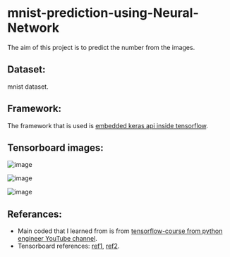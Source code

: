 # mnist-prediction-using-Neural-Network

The aim of this project is to predict the number from the images.

## Dataset:
mnist dataset.

## Framework:

The framework that is used is [embedded keras api inside tensorflow](https://www.tensorflow.org/install).

## Tensorboard images:

![image](https://user-images.githubusercontent.com/42673854/142716705-edbad670-bc50-41de-a54c-6faec9892acc.png)

![image](https://user-images.githubusercontent.com/42673854/142716725-0e0600a1-b488-47ab-ad74-e89287977d51.png)

![image](https://user-images.githubusercontent.com/42673854/142716776-2413da05-2f0d-44da-9a9d-330c25bc472e.png)

## Referances: 

* Main coded that I learned from is from [tensorflow-course from python engineer YouTube channel](https://github.com/python-engineer/tensorflow-course/blob/master/03_nn.py).
* Tensorboard references: [ref1](https://www.tensorflow.org/tensorboard/get_started), [ref2](https://www.tensorflow.org/tensorboard/image_summaries).

